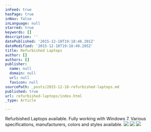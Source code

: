 ```yaml
---
inFeed: true
hasPage: true
inNav: false
inLanguage: null
starred: true
keywords: []
description: ''
datePublished: '2015-12-18T19:18:46.201Z'
dateModified: '2015-12-18T19:18:40.285Z'
title: Refurbished Laptops
author: []
authors: []
publisher:
  name: null
  domain: null
  url: null
  favicon: null
sourcePath: _posts/2015-12-18-refurbished-laptops.md
published: true
url: refurbished-laptops/index.html
_type: Article

---
```

Refurbished Laptops available.  Fully working with Windows 7\.  Various specifications, manufacturers, colors and styles available.
![](https://the-grid-user-content.s3-us-west-2.amazonaws.com/c3ea0d20-3f5b-45c3-aa13-6d2e04a08380.jpg)
![](https://the-grid-user-content.s3-us-west-2.amazonaws.com/890e570f-9fba-4dcd-aabc-5e8cbd2f4a7a.jpg)
![](https://the-grid-user-content.s3-us-west-2.amazonaws.com/6186aaa9-1456-4a82-b4c6-cd018c08b7e8.jpg)